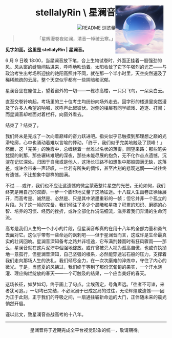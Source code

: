 <!--markdownlint-disable MD028 MD033 MD036 MD041-->

<div align="right">

<img width="150" height="150" align="right" style="float: right; margin: 0 10px 0 0;" alt="Avatar" src="./stellalyRin_avatar_lite.png">

# stellalyRin \ 星澜音

![README 浏览量](https://komarev.com/ghpvc/?username=stellalyRin&color=blue)

> 「星辉漫卷夜如澜，清音一棹破云寒。」

</div>

**见字如面。这里是 stellalyRin | 星澜音。**

6 月 9 日晚 18:00，当星澜音放下笔，合上生物试卷时，外面正挂着一股强劲的风。风从窗的缝隙间钻进来，呼呼地吹动着。太阳收敛了它下午强烈的光芒——与政治考生出考场所迎接的艳阳高照并不同，就在那一个半小时里，天空突然遍及了稀稀疏疏的云层，整个天空似乎都有一些阴暗和沉郁。

星澜音坐在座位上，望着窗外的一切——一栋栋高楼，一只只飞鸟，一朵朵白云。

直至交卷铃响起，考场里的三十位考生均纷纷向场外走去。回字形的楼道里突然漫及了许多人希望的呐喊，欢呼声此起彼伏。对侧的楼层有同学嬉戏、追逐、打闹；而星澜音却唯面对着栏杆，向窗外看去。

结束了？结束了。

我们终末是完成了一次向着巅峰的奋力跃进吧。指尖似乎已触摸到那理想之巅的光滑轮廓，心中也涌动着难以言喻的悸动，「终于，我们似乎完美地触及了顶峰！」然而，这「完美」的晚霞中，总缠绕着一丝难以名状的薄雾。回望来路：那些笔尖犹疑的刹那，那些辗转难眠的深夜，那些未能尽展的抱负，无不化作点点遗憾，沉淀在记忆深处。归因于自我或是他人，这场长征路不如想象中那般圆满无缺，这落差，或许会带来一声轻叹，一丝若有所失的惆怅，甚至片刻的悲观迷惘——过往终有遗憾，不比想象中那样的圆满。

不过……或许，我们也不应让这遗憾的微尘蒙蔽整片星空的光芒。无论如何，我们终究是用自己的双脚，一步一个脚印地丈量了这场征途。十八载人生画卷正徐徐展开，而高考是、诚然是、必然是、只是其中浓墨重彩的一帧；但它并非一个孤立的片段。为了这一帧的完备，我们倾注了多少个晨曦和星夜？积累的知识、磨砺的心智、培养的习惯、经历的挫折，或许全部化作涓涓细流，滋养着我们奔涌的生命河流。

高考是我们人生的一个小小的片段，但星澜音却真的在用十八年的全部力量和勇气去面对它。这似乎带有一些命运的讽刺吧——但于星澜音而言，这或许是生命最真实的壮阔回响。星澜音深知备考之路并非坦途，它布满荆棘而时有狂风骤雨——那么，星澜音就在这片泥泞中倔强地绽放。或许曾被旁人视为孤高自傲，也或许执拗地一意孤行，但星澜音深知，自己坚强的根系，必然能穿透岩石般的压力，支撑着我们走向那场人生的洗礼。我们倾尽全力，在一次次磨难的淬炼中，守住了内心的微光。于是，当盛夏的风拂过，我们终于等到了那份沉甸甸的果实，一个汗水浇灌、理应绚烂绽放的春天——一个可触及的结果，一个应当美好的春天。

这场长征，如梦如幻，终于画上了句点。尘埃落定，号角声远。「往者不可谏，来者犹可追。」一切均已完结，不必沉溺于已成定局的过往，无论辉煌或遗憾——因为正于此刻，正于我们的呼吸之间，一扇通往崭新命运的大门，正伴随未来的晨光悄然开启。

谨以此文，致星澜音奋战高考的十八年。

---

<div align="center">

星澜音将于近期完成全平台视觉形象的统一，敬请期待。

</div>

